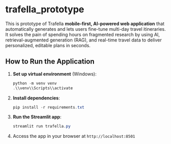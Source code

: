 # trafella_prototype
This is prototype of Trafella **mobile-first, AI-powered web application** that automatically generates and lets users fine-tune multi-day travel itineraries. It solves the pain of spending hours on fragmented research by using AI, retrieval-augmented generation (RAG), and real-time travel data to deliver personalized, editable plans in seconds.

## How to Run the Application

1. **Set up virtual environment** (Windows):
   ```powershell
   python -m venv venv
   .\\venv\\Scripts\\activate
   ```

2. **Install dependencies**:
   ```powershell
   pip install -r requirements.txt
   ```

3. **Run the Streamlit app**:
   ```powershell
   streamlit run trafella.py
   ```

4. Access the app in your browser at `http://localhost:8501`
